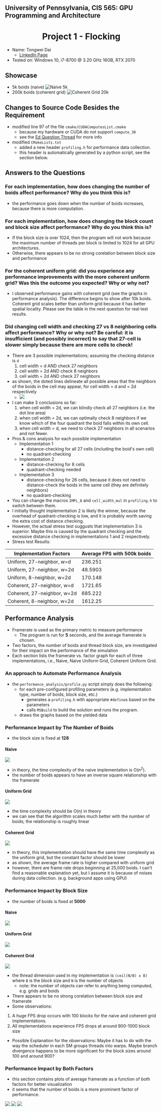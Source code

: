 ## University of Pennsylvania, CIS 565: GPU Programming and Architecture
# <div align="center"> Project 1 - Flocking </div>
- Name: Tongwei Dai
	- [LinkedIn Page](https://www.linkedin.com/in/tongwei-dai-583350177/)
- Tested on: Windows 10, i7-8700 @ 3.20 GHz 16GB, RTX 2070

## Showcase
- 5k boids (naive)
![Naive 5k](./images/5k.gif)
- 200k boids (coherent grid)
![Coherent Grid 20k](./images/20k.gif)

## Changes to Source Code Besides the Requirement
- modified line 97 of the file `cmake/CUDAComputesList.cmake`
	- because my hardware or CUDA do not support `compute_30`
	- see the [Ed Question Thread](https://edstem.org/us/courses/28083/discussion/1723078) for more info
- modified `CMakeLists.txt`
	- added a new header `profiling.h` for performance data collection.
	- this header is automatically generated by a python script, see the section below.

## Answers to the Questions
### For each implementation, how does changing the number of boids affect performance? Why do you think this is?
- the performance goes down when the number of boids increases, because there is more computation.

### For each implementation, how does changing the block count and block size affect performance? Why do you think this is?
- If the block size is over 1024, then the program will not work because the maximum number of threads per block is limited to 1024 for all GPU architectures.
- Otherwise, there appears to be no strong corelation between block size and performance

### For the coherent uniform grid: did you experience any performance improvements with the more coherent uniform grid? Was this the outcome you expected? Why or why not?
- I observed performance gains with coherent grid (see the graphs in performance analysis). The difference begins to show after 10k boids. Coherent grid scales better than uniform grid because it has better spatial locality. Please see the table in the next question for real test results.

### Did changing cell width and checking 27 vs 8 neighboring cells affect performance? Why or why not? Be careful: it is insufficient (and possibly incorrect) to say that 27-cell is slower simply because there are more cells to check!
- There are 3 possible implementations; assuming the checking distance is `d`
	1. cell width = d AND check 27 neighbors
	2. cell width = 2d AND check 8 neighbors
	3. cell width = 2d AND check 27 neighbors
- as shown, the doted lines delineate all possible areas that the neighbors of the boids in the cell may appear, for cell width = d and = 2d respectively
	- ![](./images/illustration_q3.jpg)
- I can make 3 conclusions so far:
	1. when cell width = 2d, we can blindly check all 27 neighbors (i.e. the dot line area)
	2. when cell width = 2d, we can optimally check 8 neighbors if we know which of the four quadrant the boid falls within its own cell.
	3. when cell width = d, we need to check 27 neighbors in all scenarios and not fewer.
- Pros & cons analysis for each possible implementation
	- Implementation 1
		- distance-checking for all 27 cells (including the boid's own cell)
		- no quadrant-checking
	- Implementation 2
		- distance-checking for 8 cells
		- quadrant-checking needed
	- Implementation 3
		- distance-checking for 26 cells, because it does not need to distance-check the boids in the same cell (they are definitely neighbors)
		- no quadrant-checking
- You can change the macros `IMPL_8` and `cell_width_mul` in `profiling.h` to switch between them. 
- I initially thought implementation 2 is likely the winner, because the overhead of quadrant-checking is low, and it is probably worth saving the extra cost of distance checking.
- However, the actual stress test suggusts that implementation 3 is superior. Maybe this is caused by the quadrant checking and the excessive distance checking in implementations 1 and 2 respectively.
- Stress test Results:

| Implementation Factors| Average FPS with 500k boids |
|-|-|
|Uniform, 27-neighbor, w=d |236.251|
|Uniform, 27-neighbor, w=2d|48.5903|
|Uniform, 8-neighbor, w=2d|170.148|
|Coherent, 27-neighbor, w=d |1721.65|
|Coherent, 27-neighbor, w=2d|685.222|
|Coherent, 8-neighbor, w=2d|1612.25|

## Performance Analysis
- Framerate is used as the primary metric to measure performance
	- The program is run for **5** seconds, and the average framerate is chosen.
- Two factors, the number of boids and thread block size, are investigated for their impact on the performance of the simulation
- Each section lists the framerate vs. factor graph for each of three implementations, i.e., Naive, Naive Uniform Grid, Coherent Uniform Grid.

### An approach to Automate Performance Analysis
- the `performance_analysis/profile.py` script simply does the following:
	- for each pre-configured profiling parameters (e.g. implementation type, number of boids, block size, etc.)
		- generates a `profiling.h` with appropriate `#define`s based on the parameters
		- calls `MSBuild` to build the solution and runs the program.
	- draws the graphs based on the yielded data

### Performance Impact by The Number of Boids
- the block size is fixed at **128**
#### Naive
![](./images/analysis/num_boid_test__NAIVE.png)
- in theory, the time complexity of the naive implementation is O(n<sup>2</sup>).
- the number of boids appears to have an inverse square relationship with the framerate

#### Uniform Grid
![](./images/analysis/num_boid_test__UNIFORM_GRID.png)
- the time complexity should be O(n) in theory
- we can see that the algorithm scales much better with the number of boids; the relationship is roughly linear
#### Coherent Grid
![](./images/analysis/num_boid_test__COHERENT_GRID.png)
- in theory, this implementation should have the same time complexity as the uniform grid, but the constant factor should be lower
- as shown, the average frame rate is higher compared with uniform grid
- however, there are frame rate drops beginning at 25,000 boids. I can't find a reasonable explanation yet, but I assume it is because of noises during data collection. (e.g. background apps using GPU)

### Performance Impact by Block Size
- the number of boids is fixed at **5000**
#### Naive
![](./images/analysis/block_size_test__NAIVE.png)
#### Uniform Grid
![](./images/analysis/block_size_test__UNIFORM_GRID.png)
#### Coherent Grid
![](./images/analysis/block_size_test__COHERENT_GRID.png)
- the thread dimension used in my implementation is `(ceil(N/B) x B)` where `B` is the block size and `N` is the number of objects
	- note: the number of objects can refer to anything being computed, e.g. grids and boids
- There appears to be no strong corelation between block size and framerate
- Some observations:

1. A huge FPS drop occurs with 100 blocks for the naive and coherent grid implementations.
2. All implementations experience FPS drops at around 900-1000 block size
- Possible Explanation for the observations: Maybe it has to do with the way the scheduler in each SM groups threads into warps. Maybe branch divergence happens to be more significant for the block sizes around 100 and around 900?

### Performance Impact by Both Factors
- this section contains plots of average framerate as a function of both factors for better visualization
- it seems that the number of boids is a more prominent factor of performance.

![](./images/analysis/two_factor_test__NAIVE.png)
![](./images/analysis/two_factor_test__UNIFORM_GRID.png)
![](./images/analysis/two_factor_test__COHERENT_GRID.png)